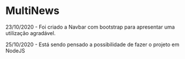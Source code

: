 # MultiNews

23/10/2020 - Foi criado a Navbar com bootstrap para apresentar uma utilização agradável.

25/10/2020 - Está sendo pensado a possibilidade de fazer o projeto em NodeJS
